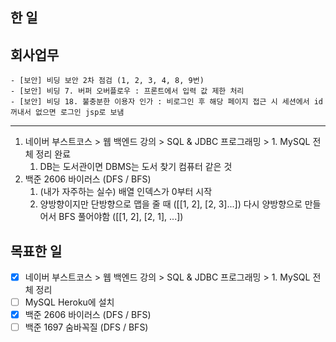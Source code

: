 ## 한 일
회사업무
---
    - [보안] 비딩 보안 2차 점검 (1, 2, 3, 4, 8, 9번)
    - [보안] 비딩 7. 버퍼 오버플로우 : 프론트에서 입력 값 제한 처리
    - [보안] 비딩 18. 불충분한 이용자 인가 : 비로그인 후 해당 페이지 접근 시 세션에서 id 꺼내서 없으면 로그인 jsp로 보냄
---

1. 네이버 부스트코스 > 웹 백엔드 강의 > SQL & JDBC 프로그래밍 > 1. MySQL 전체 정리 완료
   1. DB는 도서관이면 DBMS는 도서 찾기 컴퓨터 같은 것
2. 백준 2606 바이러스 (DFS / BFS)
   1. (내가 자주하는 실수) 배열 인덱스가 0부터 시작
   2. 양방향이지만 단방향으로 맵을 줄 때 ([[1, 2], [2, 3]...]) 다시 양방향으로 만들어서 BFS 풀어야함 ([[1, 2], [2, 1], ...])

## 목표한 일
- [x] 네이버 부스트코스 > 웹 백엔드 강의 > SQL & JDBC 프로그래밍 > 1. MySQL 전체 정리
- [ ] MySQL Heroku에 설치
- [x] 백준 2606 바이러스 (DFS / BFS)
- [ ] 백준 1697 숨바꼭질 (DFS / BFS)